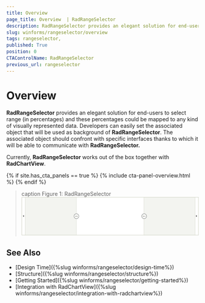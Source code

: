 ```yaml
---
title: Overview 
page_title: Overview  | RadRangeSelector
description: RadRangeSelector provides an elegant solution for end-users to select range (in percentages) and these percentages could be mapped to any kind of visually represented data. 
slug: winforms/rangeselector/overview
tags: rangeselector,
published: True
position: 0
CTAControlName: RadRangeSelector
previous_url: rangeselector
---
```


# Overview

__RadRangeSelector__ provides an elegant solution for end-users to select range (in percentages) and these percentages could be mapped to any kind of visually represented data. Developers can easily set the associated object that will be used as background of __RadRangeSelector__. The associated object should confront with specific interfaces thanks to which it will be able to communicate with __RadRangeSelector.__

Currently, __RadRangeSelector__ works out of the box together with __RadChartView__.

{% if site.has_cta_panels == true %}
{% include cta-panel-overview.html %}
{% endif %}

>caption Figure 1: RadRangeSelector
![rangeselector-overview 001](images/rangeselector-overview001.png)

## See Also

* [Design Time]({%slug winforms/rangeselector/design-time%})
* [Structure]({%slug winforms/rangeselector/structure%})
* [Getting Started]({%slug winforms/rangeselector/getting-started%})
* [Integration with RadChartView]({%slug winforms/rangeselector/integration-with-radchartview%})